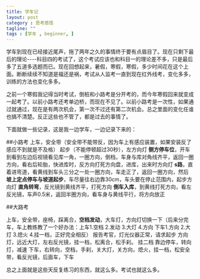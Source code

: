 ```yaml
---
title: 学车记
layout: post
category : 思考感悟
tagline: ""
tags : [学车 , beginner, ]
---
```



学车到现在已经接近尾声，拖了两年之久的事情终于要有点眉目了。现在只剩下最后的理论----科目四的考试了，这个考试应该也和科目一的理论差不多，只是最后多了五道多选题而已。现在回想起来，暑假，寒假，寒假，多少时间花在这个上面。断断续续不知道是福还是祸，考试从人监考一直到现在红外线考，变化多多，训练的方法也变化多多。

之前一个寒假我记得当时考试，倒桩和小路考是分开考的，而今年寒假回来就变成一起考了。以前小路考还考单边桥，而现在不见了。以前小路考是一次性，如果通过就通过，现在是有两次机会，第一次不过还有第二次机会。总之里面的变化任谁也搞不清楚。反正这些也不管了，都是过去的事情了。

下面就做一些记录，这是我一边学车，一边记录下来的：

##小路考
上车，安全带（安全带不能带反，因为车上有感应装置，如果安装反了感应不到就是不及格）
起步（不能停顿超过30秒），左方向灯
**侧方停车位**，开车到看到左边后视镜看见库一角，一圈方向，倒档，车身与库对角线齐平，返回一圈方向，看右后轮胎，快进库时，反方向打死方向盘，进库，出来时方向灯
**s路**，直着进弯道，看黄线到车头三分之一处一圈方向，车走正了，返回一圈方向，然后
**坡上定点停车与坡道起步**，车尽量往右边靠30cm，车头要在停止范围内，起步方向灯
**直角转弯**，反光镜到黄线齐平，打死方向
**倒车入库**，到黄线打死方向，看左反光镜，车声0.5米，返回半圈方向，看车身与黄线平行，将方向放正

##大路考

上车，安全带，座椅，踩离合，**空档发动**，大车灯，方向灯切换一下（后来分完车，车上教练教了一个好办法：上车1.空档 2.发动 3.大灯 4.方向 下车1.方向 2.大灯 3.熄火 4.挂一档，正好完全相反）
报告考官，灯光仪器正常，请求起步
方向灯，远近大灯，左右反光镜，挂一档，松离合，松手刹。
挂二档
靠边停车，转向灯，减速
下车，右转向，空档，手刹，关大灯，关方向，熄火，挂一档，松安全带，看反光镜，后面车，下车

总之上面就是这些天反复练习的东西，就这么多。考试也就这么多。
